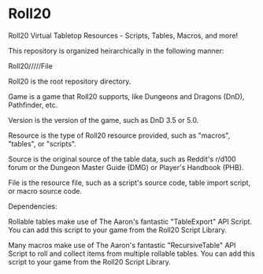# Roll20
Roll20 Virtual Tabletop Resources - Scripts, Tables, Macros, and more!


This repository is organized heirarchically in the following manner:

Roll20/<Game>/<Version>/<Resource>/<Source>/File

Roll20 is the root repository directory.

Game is a game that Roll20 supports, like Dungeons and Dragons (DnD), Pathfinder, etc.

Version is the version of the game, such as DnD 3.5 or 5.0.

Resource is the type of Roll20 resource provided, such as "macros", "tables", or "scripts".

Source is the original source of the table data, such as Reddit's r/d100 forum or the Dungeon Master Guide (DMG) or Player's Handbook (PHB).

File is the resource file, such as a script's source code, table import script, or macro source code.


Dependencies:

Rollable tables make use of The Aaron's fantastic "TableExport" API Script.  You can add this script to your game from the Roll20 Script Library.

Many macros make use of The Aaron's fantastic "RecursiveTable" API Script to roll and collect items from multiple rollable tables.  You can add this script to your game from the Roll20 Script Library.

